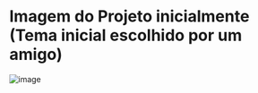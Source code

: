 # Imagem do Projeto inicialmente (Tema inicial escolhido por um amigo)

![image](https://github.com/user-attachments/assets/5a19d249-ea02-4706-b724-c1d8d9736b3e)
